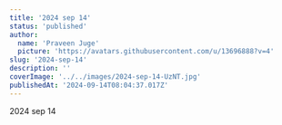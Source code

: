 ```yaml
---
title: '2024 sep 14'
status: 'published'
author:
  name: 'Praveen Juge'
  picture: 'https://avatars.githubusercontent.com/u/13696888?v=4'
slug: '2024-sep-14'
description: ''
coverImage: '../../images/2024-sep-14-UzNT.jpg'
publishedAt: '2024-09-14T08:04:37.017Z'
---
```


2024 sep 14
